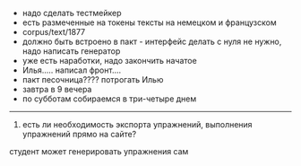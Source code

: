 - надо сделать тестмейкер
- есть размеченные на токены тексты на немецком и французском
- corpus/text/1877
- должно быть встроено в пакт - интерфейс делать с нуля не нужно, надо написать генератор
- уже есть наработки, надо закончить начатое
- Илья..... написал фронт....
- пакт песочница???? потрогать Илью
- завтра в 9 вечера
- по субботам собираемся в три-четыре днем

---

1. есть ли необходимость экспорта упражнений, выполнения упражнений прямо на сайте?



студент может генерировать упражнения сам
